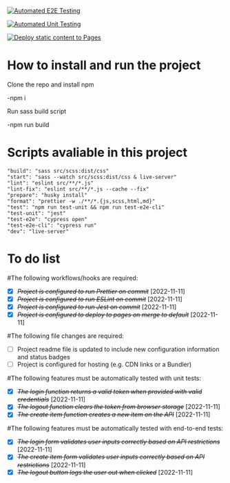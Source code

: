 [![Automated E2E Testing](https://github.com/Jonast96/social-media-client/actions/workflows/e2e-test.yml/badge.svg)](https://github.com/Jonast96/social-media-client/actions/workflows/e2e-test.yml)

[![Automated Unit Testing](https://github.com/Jonast96/social-media-client/actions/workflows/unit-test.yml/badge.svg)](https://github.com/Jonast96/social-media-client/actions/workflows/unit-test.yml)

[![Deploy static content to Pages](https://github.com/Jonast96/social-media-client/actions/workflows/pages.yml/badge.svg)](https://github.com/Jonast96/social-media-client/actions/workflows/pages.yml)

# How to install and run the project

Clone the repo and install npm

  -npm i
  
Run sass build script

  -npm run build

# Scripts avaliable in this project
    "build": "sass src/scss:dist/css"
    "start": "sass --watch src/scss:dist/css & live-server"
    "lint": "eslint src/**/*.js"
    "lint-fix": "eslint src/**/*.js --cache --fix"
    "prepare": "husky install"
    "format": "prettier -w ./**/*.{js,scss,html,md}"
    "test": "npm run test-unit && npm run test-e2e-cli"
    "test-unit": "jest"
    "test-e2e": "cypress open"
    "test-e2e-cli": "cypress run"
    "dev": "live-server"





# To do list

#The following workflows/hooks are required:

- [x] ~~_Project is configured to run Prettier on commit_~~ [2022-11-11]
- [x] ~~_Project is configured to run ESLint on commit_~~ [2022-11-11]
- [x] ~~_Project is configured to run Jest on commit_~~ [2022-11-11]
- [x] ~~_Project is configured to deploy to pages on merge to default_~~ [2022-11-11]

#The following file changes are required:

- [ ] Project readme file is updated to include new configuration information and status badges
- [ ] Project is configured for hosting (e.g. CDN links or a Bundler)

#The following features must be automatically tested with unit tests:

- [x] ~~_The login function returns a valid token when provided with valid credentials_~~ [2022-11-11]
- [x] ~~_The logout function clears the token from browser storage_~~ [2022-11-11]
- [x] ~~_The create item function creates a new item on the API_~~ [2022-11-11]

#The following features must be automatically tested with end-to-end tests:

- [x] ~~_The login form validates user inputs correctly based on API restrictions_~~ [2022-11-11]
- [x] ~~_The create item form validates user inputs correctly based on API restrictions_~~ [2022-11-11]
- [x] ~~_The logout button logs the user out when clicked_~~ [2022-11-11]
